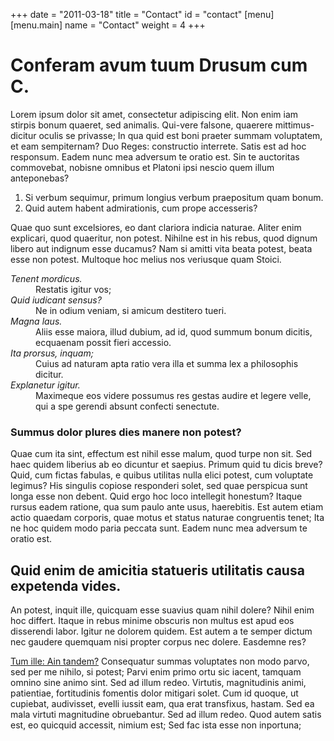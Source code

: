 +++
date = "2011-03-18"
title = "Contact"
id = "contact"
[menu]
  [menu.main]
    name = "Contact"
    weight = 4
+++
<h1>Conferam avum tuum Drusum cum C.</h1>

<p>Lorem ipsum dolor sit amet, consectetur adipiscing elit. Non enim iam stirpis bonum quaeret, sed animalis. Qui-vere falsone, quaerere mittimus-dicitur oculis se privasse; In qua quid est boni praeter summam voluptatem, et eam sempiternam? Duo Reges: constructio interrete. Satis est ad hoc responsum. Eadem nunc mea adversum te oratio est. Sin te auctoritas commovebat, nobisne omnibus et Platoni ipsi nescio quem illum anteponebas? </p>

<ol>
	<li>Si verbum sequimur, primum longius verbum praepositum quam bonum.</li>
	<li>Quid autem habent admirationis, cum prope accesseris?</li>
</ol>


<p>Quae quo sunt excelsiores, eo dant clariora indicia naturae. Aliter enim explicari, quod quaeritur, non potest. Nihilne est in his rebus, quod dignum libero aut indignum esse ducamus? Nam si amitti vita beata potest, beata esse non potest. Multoque hoc melius nos veriusque quam Stoici. </p>

<dl>
	<dt><dfn>Tenent mordicus.</dfn></dt>
	<dd>Restatis igitur vos;</dd>
	<dt><dfn>Quid iudicant sensus?</dfn></dt>
	<dd>Ne in odium veniam, si amicum destitero tueri.</dd>
	<dt><dfn>Magna laus.</dfn></dt>
	<dd>Aliis esse maiora, illud dubium, ad id, quod summum bonum dicitis, ecquaenam possit fieri accessio.</dd>
	<dt><dfn>Ita prorsus, inquam;</dfn></dt>
	<dd>Cuius ad naturam apta ratio vera illa et summa lex a philosophis dicitur.</dd>
	<dt><dfn>Explanetur igitur.</dfn></dt>
	<dd>Maximeque eos videre possumus res gestas audire et legere velle, qui a spe gerendi absunt confecti senectute.</dd>
</dl>


<h3>Summus dolor plures dies manere non potest?</h3>

<p>Quae cum ita sint, effectum est nihil esse malum, quod turpe non sit. Sed haec quidem liberius ab eo dicuntur et saepius. Primum quid tu dicis breve? Quid, cum fictas fabulas, e quibus utilitas nulla elici potest, cum voluptate legimus? His singulis copiose responderi solet, sed quae perspicua sunt longa esse non debent. Quid ergo hoc loco intellegit honestum? Itaque rursus eadem ratione, qua sum paulo ante usus, haerebitis. Est autem etiam actio quaedam corporis, quae motus et status naturae congruentis tenet; Ita ne hoc quidem modo paria peccata sunt. Eadem nunc mea adversum te oratio est. </p>

<h2>Quid enim de amicitia statueris utilitatis causa expetenda vides.</h2>

<p>An potest, inquit ille, quicquam esse suavius quam nihil dolere? Nihil enim hoc differt. Itaque in rebus minime obscuris non multus est apud eos disserendi labor. Igitur ne dolorem quidem. Est autem a te semper dictum nec gaudere quemquam nisi propter corpus nec dolere. Easdemne res? </p>

<p><a href='http://loripsum.net/' target='_blank'>Tum ille: Ain tandem?</a> Consequatur summas voluptates non modo parvo, sed per me nihilo, si potest; Parvi enim primo ortu sic iacent, tamquam omnino sine animo sint. Sed ad illum redeo. Virtutis, magnitudinis animi, patientiae, fortitudinis fomentis dolor mitigari solet. Cum id quoque, ut cupiebat, audivisset, evelli iussit eam, qua erat transfixus, hastam. Sed ea mala virtuti magnitudine obruebantur. Sed ad illum redeo. Quod autem satis est, eo quicquid accessit, nimium est; Sed fac ista esse non inportuna; </p>
